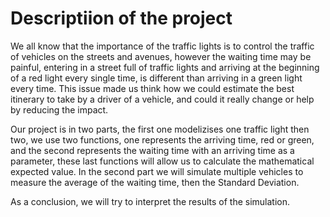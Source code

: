 # Descriptiion of the project

We all know that the importance of the traffic lights is to control the traffic of vehicles on the streets and avenues, however the waiting time may be painful, entering in a street full of traffic lights and arriving at the beginning of a red light every single time, is different than arriving in a green light every time. This issue made us think how we could estimate the best itinerary to take by a driver of a vehicle, and could it really change or help by reducing the impact.

Our project is in two parts, the first one modelizises one traffic light then two, we use two functions, one represents the arriving time, red or green, and the second represents the waiting time with an arriving time as a parameter, these last functions will allow us to calculate the mathematical expected value. In the second part we will simulate multiple vehicles to measure the average of the waiting time, then the Standard Deviation.

As a conclusion, we will try to interpret the results of the simulation.
